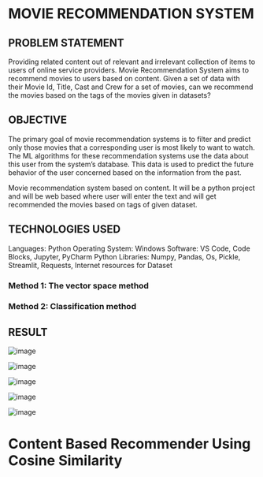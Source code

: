 # MOVIE RECOMMENDATION SYSTEM

## PROBLEM STATEMENT

Providing related content out of relevant and irrelevant collection of items to users of online service providers. Movie Recommendation System aims to recommend movies to users based on content. Given a set of data with their Movie Id, Title, Cast and Crew for a set of movies, can we recommend the movies based on the tags of the movies given in datasets?

## OBJECTIVE

The primary goal of movie recommendation systems is to filter and predict only those movies that a corresponding user is most likely to want to watch. The ML algorithms for these recommendation systems use the data about this user from the system’s database. This data is used to predict the future behavior of the user concerned based on the information from the past. 

Movie recommendation system based on content. It will be a python project and will be web based where user will enter the text and will get recommended the movies based on tags of given dataset.


## TECHNOLOGIES USED

Languages: Python Operating System: Windows
Software: VS Code, Code Blocks, Jupyter, PyCharm
Python Libraries: Numpy, Pandas, Os, Pickle, Streamlit, Requests, Internet resources for Dataset


### Method 1: The vector space method <br>

### Method 2: Classification method <br>

## RESULT

![image](https://user-images.githubusercontent.com/76657393/204439853-58d41b7f-d031-4e70-bd71-c1eb4c8602ed.png)

![image](https://user-images.githubusercontent.com/76657393/204439909-ad780a91-ab4e-49d1-bca4-ce70bc0eaf68.png)

![image](https://user-images.githubusercontent.com/76657393/204439931-0e3bae03-ccc2-406e-8d51-58596ba3f4ea.png)

![image](https://user-images.githubusercontent.com/76657393/204439947-87ebb96e-4df4-433c-96a4-76fea3a1a350.png)

![image](https://user-images.githubusercontent.com/76657393/204439983-c7e00943-b225-40b7-bb46-025c0a504ca8.png)


# Content Based Recommender Using Cosine Similarity
